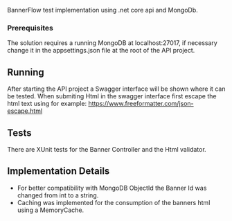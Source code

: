 BannerFlow test implementation using .net core api and MongoDb.

### Prerequisites
The solution requires a running MongoDB at localhost:27017, if necessary change it in the appsettings.json file at the root of the API project.

## Running
After starting the API project a Swagger interface will be shown where it can be tested.
When submiting Html in the swagger interface first escape the html text using for example: https://www.freeformatter.com/json-escape.html

## Tests
There are XUnit tests for the Banner Controller and the Html validator.

## Implementation Details
* For better compatibility with MongoDB ObjectId the Banner Id was changed from int to a string.
* Caching was implemented for the consumption of the banners html using a MemoryCache.

